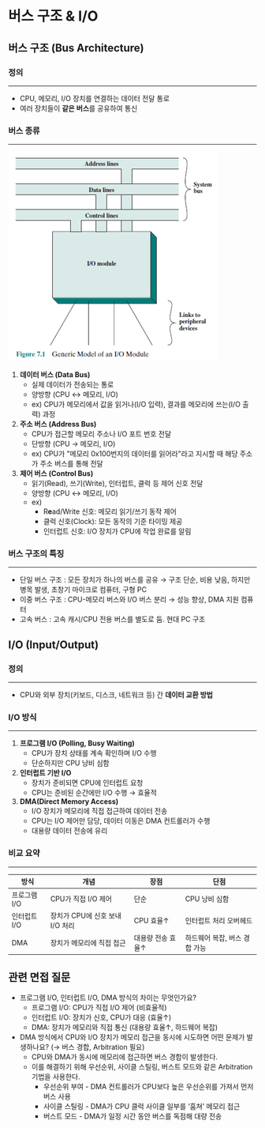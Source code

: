 # 버스 구조 & I/O

## 버스 구조 (Bus Architecture)

### 정의

---

- CPU, 메모리, I/O 장치를 연결하는 데이터 전달 통로
- 여러 장치들이 **같은 버스**를 공유하여 통신

### 버스 종류

---

![버스 종류](./images/bus.png)

1. **데이터 버스 (Data Bus)**
   - 실제 데이터가 전송되는 통로
   - 양방향 (CPU ↔ 메모리, I/O)
   - ex) CPU가 메모리에서 값을 읽거나(I/O 입력), 결과를 메모리에 쓰는(I/O 출력) 과정
2. **주소 버스 (Address Bus)**
   - CPU가 접근할 메모리 주소나 I/O 포트 번호 전달
   - 단방향 (CPU → 메모리, I/O)
   - ex) CPU가 "메모리 0x100번지의 데이터를 읽어라"라고 지시할 때 해당 주소가 주소 버스를 통해 전달
3. **제어 버스 (Control Bus)**
   - 읽기(Read), 쓰기(Write), 인터럽트, 클럭 등 제어 신호 전달
   - 양방향 (CPU ↔ 메모리, I/O)
   - ex)
     - R**e**ad/Write 신호: 메모리 읽기/쓰기 동작 제어
     - 클럭 신호(Clock): 모든 동작의 기준 타이밍 제공
     - 인터럽트 신호: I/O 장치가 CPU에 작업 완료를 알림

### 버스 구조의 특징

---

- 단일 버스 구조 : 모든 장치가 하나의 버스를 공유 → 구조 단순, 비용 낮음, 하지만 병목 발생, 초창기 마이크로 컴퓨터, 구형 PC
- 이중 버스 구조 : CPU-메모리 버스와 I/O 버스 분리 → 성능 향상, DMA 지원 컴퓨터
- 고속 버스 : 고속 캐시/CPU 전용 버스를 별도로 둠. 현대 PC 구조

## I/O (Input/Output)

### 정의

---

- CPU와 외부 장치(키보드, 디스크, 네트워크 등) 간 **데이터 교환 방법**

### I/O 방식

---

1. **프로그램 I/O (Polling, Busy Waiting)**
   - CPU가 장치 상태를 계속 확인하며 I/O 수행
   - 단순하지만 CPU 낭비 심함
2. **인터럽트 기반 I/O**
   - 장치가 준비되면 CPU에 인터럽트 요청
   - CPU는 준비된 순간에만 I/O 수행 → 효율적
3. **DMA(Direct Memory Access)**
   - I/O 장치가 메모리에 직접 접근하여 데이터 전송
   - CPU는 I/O 제어만 담당, 데이터 이동은 DMA 컨트롤러가 수행
   - 대용량 데이터 전송에 유리

### 비교 요약

---

| 방식         | 개념                            | 장점              | 단점                          |
| ------------ | ------------------------------- | ----------------- | ----------------------------- |
| 프로그램 I/O | CPU가 직접 I/O 제어             | 단순              | CPU 낭비 심함                 |
| 인터럽트 I/O | 장치가 CPU에 신호 보내 I/O 처리 | CPU 효율↑         | 인터럽트 처리 오버헤드        |
| DMA          | 장치가 메모리에 직접 접근       | 대용량 전송 효율↑ | 하드웨어 복잡, 버스 경합 가능 |

## 관련 면접 질문

- 프로그램 I/O, 인터럽트 I/O, DMA 방식의 차이는 무엇인가요?
  - 프로그램 I/O: CPU가 직접 I/O 제어 (비효율적)
  - 인터럽트 I/O: 장치가 신호, CPU가 대응 (효율↑)
  - DMA: 장치가 메모리와 직접 통신 (대용량 효율↑, 하드웨어 복잡)
- DMA 방식에서 CPU와 I/O 장치가 메모리 접근을 동시에 시도하면 어떤 문제가 발생하나요? (→ 버스 경합, Arbitration 필요)
  - CPU와 DMA가 동시에 메모리에 접근하면 버스 경합이 발생한다.
  - 이를 해결하기 위해 우선순위, 사이클 스틸링, 버스트 모드와 같은 Arbitration 기법을 사용한다.
    - 우선순위 부여 - DMA 컨트롤러가 CPU보다 높은 우선순위를 가져서 먼저 버스 사용
    - 사이클 스틸링 - DMA가 CPU 클럭 사이클 일부를 ‘훔쳐’ 메모리 접근
    - 버스트 모드 - DMA가 일정 시간 동안 버스를 독점해 대량 전송
